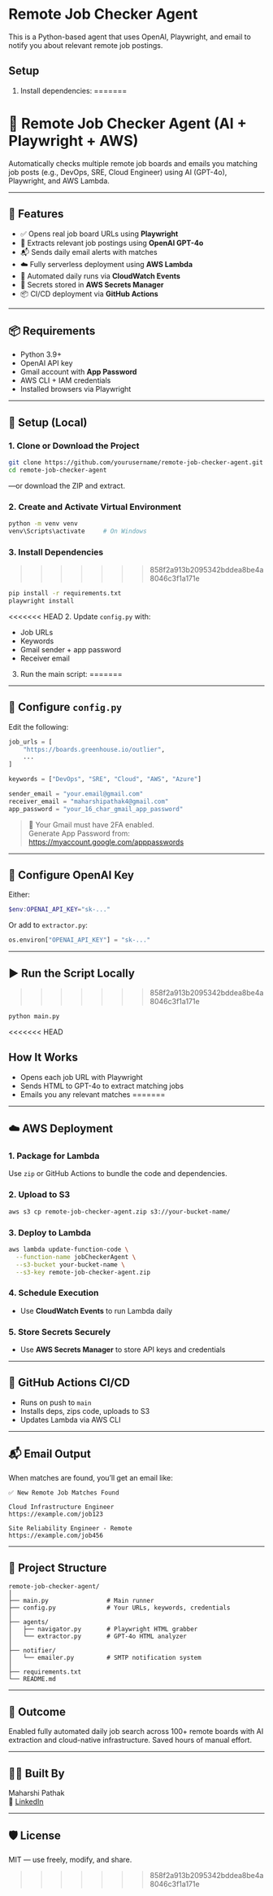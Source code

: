 # Remote Job Checker Agent

This is a Python-based agent that uses OpenAI, Playwright, and email to notify you about relevant remote job postings.

## Setup

1. Install dependencies:
=======
# 🧠 Remote Job Checker Agent (AI + Playwright + AWS)

Automatically checks multiple remote job boards and emails you matching job posts (e.g., DevOps, SRE, Cloud Engineer) using AI (GPT-4o), Playwright, and AWS Lambda.

---

## 🚀 Features

- ✅ Opens real job board URLs using **Playwright**
- 🧠 Extracts relevant job postings using **OpenAI GPT-4o**
- 📬 Sends daily email alerts with matches
- ☁️ Fully serverless deployment using **AWS Lambda**
- 🔄 Automated daily runs via **CloudWatch Events**
- 🔐 Secrets stored in **AWS Secrets Manager**
- 📦 CI/CD deployment via **GitHub Actions**

---

## 📦 Requirements

- Python 3.9+
- OpenAI API key
- Gmail account with **App Password**
- AWS CLI + IAM credentials
- Installed browsers via Playwright

---

## 🔧 Setup (Local)

### 1. Clone or Download the Project

```bash
git clone https://github.com/yourusername/remote-job-checker-agent.git
cd remote-job-checker-agent
```
—or download the ZIP and extract.

### 2. Create and Activate Virtual Environment

```bash
python -m venv venv
venv\Scripts\activate     # On Windows
```

### 3. Install Dependencies
>>>>>>> 858f2a913b2095342bddea8be4a8046c3f1a171e

```bash
pip install -r requirements.txt
playwright install
```

<<<<<<< HEAD
2. Update `config.py` with:
- Job URLs
- Keywords
- Gmail sender + app password
- Receiver email

3. Run the main script:
=======
---

## 🔐 Configure `config.py`

Edit the following:

```python
job_urls = [
    "https://boards.greenhouse.io/outlier",
    ...
]

keywords = ["DevOps", "SRE", "Cloud", "AWS", "Azure"]

sender_email = "your.email@gmail.com"
receiver_email = "maharshipathak4@gmail.com"
app_password = "your_16_char_gmail_app_password"
```

> 📌 Your Gmail must have 2FA enabled.  
> Generate App Password from: https://myaccount.google.com/apppasswords

---

## 🔑 Configure OpenAI Key

Either:

```powershell
$env:OPENAI_API_KEY="sk-..."
```

Or add to `extractor.py`:

```python
os.environ["OPENAI_API_KEY"] = "sk-..."
```

---

## ▶️ Run the Script Locally
>>>>>>> 858f2a913b2095342bddea8be4a8046c3f1a171e

```bash
python main.py
```

<<<<<<< HEAD
## How It Works

- Opens each job URL with Playwright
- Sends HTML to GPT-4o to extract matching jobs
- Emails you any relevant matches
=======
---

## ☁️ AWS Deployment

### 1. Package for Lambda

Use `zip` or GitHub Actions to bundle the code and dependencies.

### 2. Upload to S3

```bash
aws s3 cp remote-job-checker-agent.zip s3://your-bucket-name/
```

### 3. Deploy to Lambda

```bash
aws lambda update-function-code \
  --function-name jobCheckerAgent \
  --s3-bucket your-bucket-name \
  --s3-key remote-job-checker-agent.zip
```

### 4. Schedule Execution

- Use **CloudWatch Events** to run Lambda daily

### 5. Store Secrets Securely

- Use **AWS Secrets Manager** to store API keys and credentials

---

## 🔁 GitHub Actions CI/CD

- Runs on push to `main`
- Installs deps, zips code, uploads to S3
- Updates Lambda via AWS CLI

---

## 📬 Email Output

When matches are found, you’ll get an email like:

```
✅ New Remote Job Matches Found

Cloud Infrastructure Engineer
https://example.com/job123

Site Reliability Engineer - Remote
https://example.com/job456
```

---

## 📁 Project Structure

```
remote-job-checker-agent/
│
├── main.py                # Main runner
├── config.py              # Your URLs, keywords, credentials
│
├── agents/
│   ├── navigator.py       # Playwright HTML grabber
│   └── extractor.py       # GPT-4o HTML analyzer
│
├── notifier/
│   └── emailer.py         # SMTP notification system
│
├── requirements.txt
└── README.md
```

---

## 📌 Outcome

Enabled fully automated daily job search across 100+ remote boards with AI extraction and cloud-native infrastructure. Saved hours of manual effort.

---

## 🧑‍💻 Built By

Maharshi Pathak  
🔗 [LinkedIn](https://www.linkedin.com/in/mpathak7)

---

## 🛡️ License

MIT — use freely, modify, and share.
>>>>>>> 858f2a913b2095342bddea8be4a8046c3f1a171e
